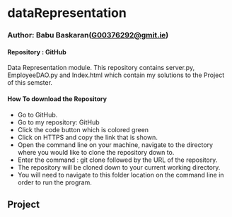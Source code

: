 # dataRepresentation

### Author: Babu Baskaran(G00376292@gmit.ie)

####  Repository : GitHub

Data Representation module.  This repository contains server.py, EmployeeDAO.py and Index.html which contain my solutions to the Project of this semster.  

#### How To download the Repository

* Go to GitHub.
* Go to my repository: GitHub
* Click the code button which is colored green
* Click on HTTPS and copy the link that is shown.
* Open the command line on your machine, navigate to the directory where you would like to clone the repository down to.
* Enter the command : git clone followed by the URL of the repository.
* The repository will be cloned down to your current working directory.
* You will need to navigate to this folder location on the command line in order to run the program.



## Project





